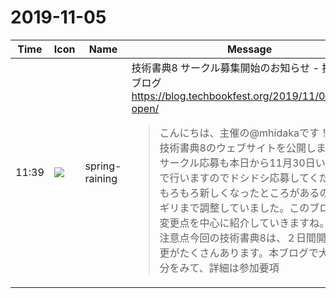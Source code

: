 # 2019-11-05

|Time|Icon|Name|Message|
|---|---|---|---|
|11:39|![](https://secure.gravatar.com/avatar/1ac180f0868137292905c311b5fff781.jpg?s=72&d=https%3A%2F%2Fa.slack-edge.com%2Fdf10d%2Fimg%2Favatars%2Fava_0021-72.png)|spring-raining|技術書典8 サークル募集開始のお知らせ - 技術書典ブログ<br><https://blog.techbookfest.org/2019/11/05/tbf08-open/><br><blockquote>こんにちは、主催の@mhidakaです！本日、技術書典8のウェブサイトを公開しました！ サークル応募も本日から11月30日いっぱいまで行いますのでドシドシ応募してください！もろもろ新しくなったところがあるのでギリギリまで調整していました。このブログでは変更点を中心に紹介していきますね。 変更点注意点今回の技術書典8は、２日間開催など変更がたくさんあります。本ブログで大事な部分をみて、詳細は参加要項</blockquote>|
